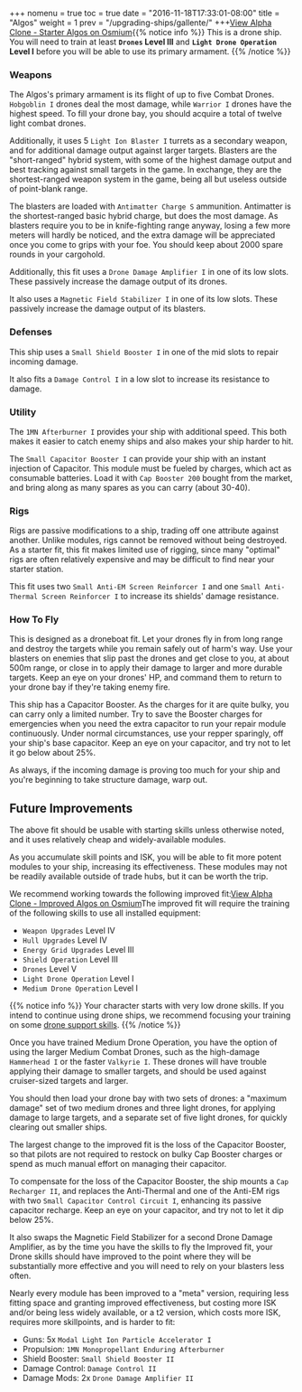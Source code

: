 +++ nomenu = true toc = true date = "2016-11-18T17:33:01-08:00" title = "Algos" weight = 1 prev = "/upgrading-ships/gallente/" +++<object type="image/svg+xml" data="https://o.smium.org/api/convert/118664/svg/118664-alpha-clone---starter-algos.svg?privatetoken=8482316506997194752"><a href="https://o.smium.org/loadout/private/118664/8482316506997194752">View Alpha Clone - Starter Algos on Osmium</a></object>{{% notice info %}} This is a drone ship. You will need to train at least **`Drones` Level III** and **`Light Drone Operation` Level I** before you will be able to use its primary armament. {{% /notice %}}

### Weapons

The Algos's primary armament is its flight of up to five Combat Drones. `Hobgoblin I` drones deal the most damage, while `Warrior I` drones have the highest speed. To fill your drone bay, you should acquire a total of twelve light combat drones.

Additionally, it uses 5 `Light Ion Blaster I` turrets as a secondary weapon, and for additional damage output against larger targets. Blasters are the "short-ranged" hybrid system, with some of the highest damage output and best tracking against small targets in the game. In exchange, they are the shortest-ranged weapon system in the game, being all but useless outside of point-blank range.

The blasters are loaded with `Antimatter Charge S` ammunition. Antimatter is the shortest-ranged basic hybrid charge, but does the most damage. As blasters require you to be in knife-fighting range anyway, losing a few more meters will hardly be noticed, and the extra damage will be appreciated once you come to grips with your foe. You should keep about 2000 spare rounds in your cargohold.

Additionally, this fit uses a `Drone Damage Amplifier I` in one of its low slots. These passively increase the damage output of its drones.

It also uses a `Magnetic Field Stabilizer I` in one of its low slots. These passively increase the damage output of its blasters.

### Defenses

This ship uses a `Small Shield Booster I` in one of the mid slots to repair incoming damage.

It also fits a `Damage Control I` in a low slot to increase its resistance to damage.

### Utility

The `1MN Afterburner I` provides your ship with additional speed. This both makes it easier to catch enemy ships and also makes your ship harder to hit.

The `Small Capacitor Booster I` can provide your ship with an instant injection of Capacitor. This module must be fueled by charges, which act as consumable batteries. Load it with `Cap Booster 200` bought from the market, and bring along as many spares as you can carry (about 30-40).

### Rigs

Rigs are passive modifications to a ship, trading off one attribute against another. Unlike modules, rigs cannot be removed without being destroyed. As a starter fit, this fit makes limited use of rigging, since many "optimal" rigs are often relatively expensive and may be difficult to find near your starter station.

This fit uses two `Small Anti-EM Screen Reinforcer I` and one `Small Anti-Thermal Screen Reinforcer I` to increase its shields' damage resistance.

### How To Fly

This is designed as a droneboat fit. Let your drones fly in from long range and destroy the targets while you remain safely out of harm's way. Use your blasters on enemies that slip past the drones and get close to you, at about 500m range, or close in to apply their damage to larger and more durable targets. Keep an eye on your drones' HP, and command them to return to your drone bay if they're taking enemy fire.

This ship has a Capacitor Booster. As the charges for it are quite bulky, you can carry only a limited number. Try to save the Booster charges for emergencies when you need the extra capacitor to run your repair module continuously. Under normal circumstances, use your repper sparingly, off your ship's base capacitor. Keep an eye on your capacitor, and try not to let it go below about 25%.

As always, if the incoming damage is proving too much for your ship and you're beginning to take structure damage, warp out.

## Future Improvements

The above fit should be usable with starting skills unless otherwise noted, and it uses relatively cheap and widely-available modules.

As you accumulate skill points and ISK, you will be able to fit more potent modules to your ship, increasing its effectiveness. These modules may not be readily available outside of trade hubs, but it can be worth the trip.

We recommend working towards the following improved fit:<object type="image/svg+xml" data="https://o.smium.org/api/convert/118668/svg/118668-alpha-clone---improved-algos.svg?privatetoken=897549341961486336"><a href="https://o.smium.org/loadout/private/118668/897549341961486336">View Alpha Clone - Improved Algos on Osmium</a></object>The improved fit will require the training of the following skills to use all installed equipment:

* `Weapon Upgrades` Level IV
* `Hull Upgrades` Level IV
* `Energy Grid Upgrades` Level III
* `Shield Operation` Level III
* `Drones` Level V
* `Light Drone Operation` Level I
* `Medium Drone Operation` Level I

{{% notice info %}} Your character starts with very low drone skills. If you intend to continue using drone ships, we recommend focusing your training on some [drone support skills](/training/combat/#drone-combat-skills). {{% /notice %}}

Once you have trained Medium Drone Operation, you have the option of using the larger Medium Combat Drones, such as the high-damage `Hammerhead I` or the faster `Valkyrie I`. These drones will have trouble applying their damage to smaller targets, and should be used against cruiser-sized targets and larger.

You should then load your drone bay with two sets of drones: a "maximum damage" set of two medium drones and three light drones, for applying damage to large targets, and a separate set of five light drones, for quickly clearing out smaller ships.

The largest change to the improved fit is the loss of the Capacitor Booster, so that pilots are not required to restock on bulky Cap Booster charges or spend as much manual effort on managing their capacitor.

To compensate for the loss of the Capacitor Booster, the ship mounts a `Cap Recharger II`, and replaces the Anti-Thermal and one of the Anti-EM rigs with two `Small Capacitor Control Circuit I`, enhancing its passive capacitor recharge. Keep an eye on your capacitor, and try not to let it dip below 25%.

It also swaps the Magnetic Field Stabilizer for a second Drone Damage Amplifier, as by the time you have the skills to fly the Improved fit, your Drone skills should have improved to the point where they will be substantially more effective and you will need to rely on your blasters less often.

Nearly every module has been improved to a "meta" version, requiring less fitting space and granting improved effectiveness, but costing more ISK and/or being less widely available, or a t2 version, which costs more ISK, requires more skillpoints, and is harder to fit:

* Guns: 5x `Modal Light Ion Particle Accelerator I`
* Propulsion: `1MN Monopropellant Enduring Afterburner`
* Shield Booster: `Small Shield Booster II`
* Damage Control: `Damage Control II`
* Damage Mods: 2x `Drone Damage Amplifier II`
